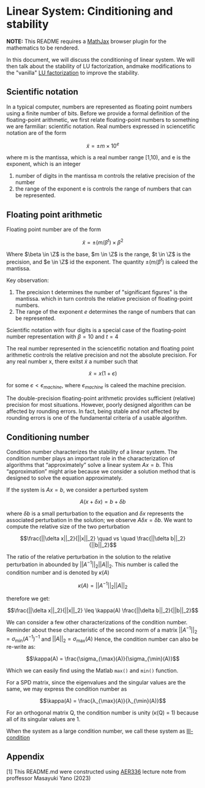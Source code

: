 # Linear System: Cinditioning and stability

**NOTE:** This README requires a [MathJax](https://chrome.google.com/webstore/detail/mathjax-plugin-for-github/ioemnmodlmafdkllaclgeombjnmnbima/related) browser plugin for the mathematics to be rendered.

In this document, we will discuss the conditioning of linear system. We will then talk about the stability of LU factorization, andmake modifications to the "vanilla" [LU factorization](https://github.com/khangaerospace/aertoolbox/blob/main/matrix/factorization.md) to improve the stability.

## Scientific notation

In a typical computer, numbers are represented as floating point numbers using a finite number of bits. Before we provide a formal definition of the floating-point arithmetic, we first relate floating-point numbers to something we are farmiliar: scientific notation. Real numbers expressed in sciencetific notation are of the form

$$\widetilde{x} =\pm m\times10^e$$

where m is the mantissa, which is a real number range [1,10), and e is the exponent, which is an integer

1. number of digits in the mantissa m controls the relative precision of the number
2. the range of the exponent e is controls the range of numbers that can be represented.

## Floating point arithmetic

Floating point number are of the form 

$$\widetilde{x} = \pm (m/\beta^t)\times \beta^2$$

Where $\beta \in \Z$ is the base, $m \in \Z$ is the range, $t \in \Z$ is the precision,  and $e \in \Z$ id the exponent. The quantity $\pm(m/\beta^t)$ is caleed the mantissa.

Key observation:

1. The precision t determines the number of "significant figures" is the mantissa. which in turn controls the relative precision of floating-point numbers.
2. The range of the exponent $e$ determines the range of numbers that can be represented.

Scientific notation with four digits is a special case of the floating-point number representation with $\beta = 10$ and $t = 4$ 

The real number represented in the sciencetific notation and floating point arithmetic controls the relative precision and not the absolute precision. For any real number x, there exitst $\tilde{x}$ a number such that

$$\tilde{x} = x(1+ є)$$

for some $є<є_{machine}$, where $є_{machine}$ is caleed the machine precision.

The double-precision floating-point arithmetic provides sufficient (relative) precision for most
situations. However, poorly designed algorithm can be affected by rounding errors. In fact, being
stable and not affected by rounding errors is one of the fundamental criteria of a usable algorithm.

## Conditioning number

Condition number characterizes the stability of a linear system. The condition number plays an important role in the characterization of algorithms that “approximately” solve a linear system $Ax = b$.  This “approximation” might arise because we consider a solution method that is designed to solve the equation approximately.

If the system is $Ax = b$, we consider a perturbed system

$$A(x+\delta x) = b+\delta b$$

where $\delta b$ is a small perturbation to the equation and $\delta x$ represents the associated perturbation in the solution; we observe $A\delta x = \delta b$. We want to compute the relative size of the two perturbation

$$\frac{||\delta x||_2}{||x||_2} \quad vs \quad \frac{||\delta b||_2}{||b||_2}$$

The ratio of the relative perturbation in the solution to the relative perturbation in abounded by $||A^{-1}||_2||A||_2$.  This number is called the condition number and is denoted by $\kappa(A)$

$$\kappa(A) = ||A^{-1}||_2||A||_2$$

therefore we get:

$$\frac{||\delta x||_2}{||x||_2} \leq \kappa(A) \frac{||\delta b||_2}{||b||_2}$$

We can consider a few other characterizations of the condition number. Reminder about these characteristic of the second norm of a matrix $||A^{-1}||_2 = \sigma_{\min}(A^{-1})^{-1}$ and $||A||_2 = \sigma_{\max}(A)$ Hence, the condition number can also be re-write as:

$$\kappa(A) = \frac{\sigma_{\max}(A)}{\sigma_{\min}(A)}$$

Which we can easily find using the Matlab ```max()``` and ```min()``` function.

For a SPD matrix, since the eigenvalues and the singular values are the same, we may express the condition number as

$$\kappa(A) = \frac{λ_{\max}(A)}{λ_{\min}(A)}$$

For an orthogonal matrix Q, the condition number is unity (κ(Q) = 1) because all of its singular values are 1.

When the system as a large condition number, we call these system as [Ill- condition](https://github.com/khangaerospace/aertoolbox/blob/main/matrix/Illcondition.md)

## Appendix

[1] This README.md were constructed using [AER336](https://engineering.calendar.utoronto.ca/course/aer336h1) lecture note from proffessor Masayuki Yano (2023)